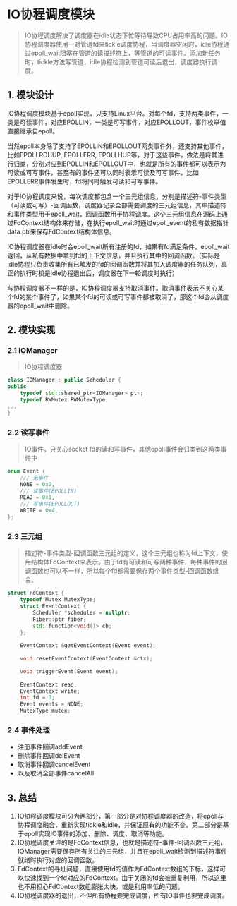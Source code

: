 # IO协程调度模块

> IO协程调度解决了调度器在idle状态下忙等待导致CPU占用率高的问题。IO协程调度器使用一对管道fd来tickle调度协程，当调度器空闲时，idle协程通过epoll_wait阻塞在管道的读描述符上，等管道的可读事件。添加新任务时，tickle方法写管道，idle协程检测到管道可读后退出，调度器执行调度。

## 1. 模块设计

IO协程调度模块基于epoll实现，只支持Linux平台。对每个fd，支持两类事件，一类是可读事件，对应EPOLLIN，一类是可写事件，对应EPOLLOUT，事件枚举值直接继承自epoll。

当然epoll本身除了支持了EPOLLIN和EPOLLOUT两类事件外，还支持其他事件，比如EPOLLRDHUP, EPOLLERR, EPOLLHUP等，对于这些事件，做法是将其进行归类，分别对应到EPOLLIN和EPOLLOUT中，也就是所有的事件都可以表示为可读或可写事件，甚至有的事件还可以同时表示可读及可写事件，比如EPOLLERR事件发生时，fd将同时触发可读和可写事件。

对于IO协程调度来说，每次调度都包含一个三元组信息，分别是描述符-事件类型（可读或可写）-回调函数，调度器记录全部需要调度的三元组信息，其中描述符和事件类型用于epoll_wait，回调函数用于协程调度。这个三元组信息在源码上通过FdContext结构体来存储，在执行epoll_wait时通过epoll_event的私有数据指针data.ptr来保存FdContext结构体信息。

IO协程调度器在idle时会epoll_wait所有注册的fd，如果有fd满足条件，epoll_wait返回，从私有数据中拿到fd的上下文信息，并且执行其中的回调函数。（实际是idle协程只负责收集所有已触发的fd的回调函数并将其加入调度器的任务队列，真正的执行时机是idle协程退出后，调度器在下一轮调度时执行）

与协程调度器不一样的是，IO协程调度器支持取消事件。取消事件表示不关心某个fd的某个事件了，如果某个fd的可读或可写事件都被取消了，那这个fd会从调度器的epoll_wait中删除。

## 2. 模块实现

### 2.1 IOManager

> IO协程调度器

```C++
class IOManager : public Scheduler {
public:
    typedef std::shared_ptr<IOManager> ptr;
    typedef RWMutex RWMutexType;
...
}
```

### 2.2 读写事件

> IO事件，只关心socket fd的读和写事件，其他epoll事件会归类到这两类事件中

```C++
enum Event {
    /// 无事件
    NONE = 0x0,
    /// 读事件(EPOLLIN)
    READ = 0x1,
    /// 写事件(EPOLLOUT)
    WRITE = 0x4,
};
```

### 2.3 三元组

> 描述符-事件类型-回调函数三元组的定义，这个三元组也称为fd上下文，使用结构体FdContext来表示。由于fd有可读和可写两种事件，每种事件的回调函数也可以不一样，所以每个fd都需要保存两个事件类型-回调函数组合。

```C++
struct FdContext {
    typedef Mutex MutexType;
    struct EventContext {
        Scheduler *scheduler = nullptr;
        Fiber::ptr fiber;
        std::function<void()> cb;
    };
 
    EventContext &getEventContext(Event event);
 
    void resetEventContext(EventContext &ctx);

    void triggerEvent(Event event);
 
    EventContext read;
    EventContext write;
    int fd = 0;
    Event events = NONE;
    MutexType mutex;
```

### 2.4 事件处理

- 注册事件回调addEvent
- 删除事件回调delEvent
- 取消事件回调cancelEvent
- 以及取消全部事件cancelAll



## 3. 总结

1. IO协程调度模块可分为两部分，第一部分是对协程调度器的改造，将epoll与协程调度融合，重新实现tickle和idle，并保证原有的功能不变。第二部分是基于epoll实现IO事件的添加、删除、调度、取消等功能。
2. IO协程调度关注的是FdContext信息，也就是描述符-事件-回调函数三元组，IOManager需要保存所有关注的三元组，并且在epoll_wait检测到描述符事件就绪时执行对应的回调函数。
3. FdContext的寻址问题，直接使用fd的值作为FdContext数组的下标，这样可以快速找到一个fd对应的FdContext。由于关闭的fd会被重复利用，所以这里也不用担心FdContext数组膨胀太快，或是利用率低的问题。
4. IO协程调度器的退出，不但所有协程要完成调度，所有IO事件也要完成调度。